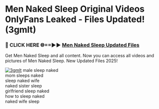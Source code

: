 # Men Naked Sleep Original Videos 0nlyFans Leaked - Files Updated! (3gmlt)

<h3>🔴 CLICK HERE 🌐==►► <a href="https://tinyurl.com/yckcrads" rel="nofollow">Men Naked Sleep Updated Files</a></h3>

Get Men Naked Sleep and all content. Now you can access all videos and pictures of Men Naked Sleep. New Updated Files 2025!

[![3gmlt](https://i.imgur.com/hpKpOFt.gif)](https://tinyurl.com/yckcrads)
male sleep naked<br>
mom sleeps naked<br>
sleep naked wife<br>
naked sister sleep<br>
girlfriend sleep naked<br>
how to sleep naked<br>
naked wife sleep